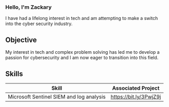 ### Hello, I'm Zackary

I have had a lifelong interest in tech and am attempting to make a switch into the cyber security industry.


## Objective

My interest in tech and complex problem solving has led me to develop a passion for cybersecurity and I am now eager to transition into this field.


## Skills

| Skill                                    | Associated Project        |
|------------------------------------------|---------------------------|
| Microsoft Sentinel SIEM and log analysis | https://bit.ly/3PwjZ9j    |                       
                                              

